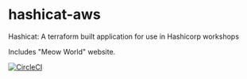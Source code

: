 # hashicat-aws 
Hashicat: A terraform built application for use in Hashicorp workshops

Includes "Meow World" website. 

[![CircleCI](https://circleci.com/gh/hashicorp/hashicat-aws.svg?style=svg)](https://circleci.com/gh/hashicorp/hashicat-aws)

